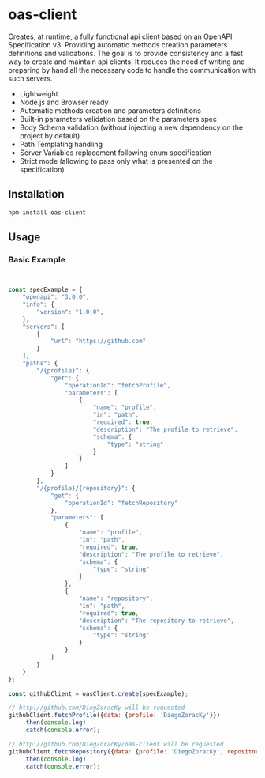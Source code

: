 # oas-client

Creates, at runtime, a fully functional api client based on an OpenAPI Specification v3. Providing automatic methods creation parameters definitions and validations. The goal is to provide consistency and a fast way to create and maintain api clients. It reduces the need of writing and preparing by hand all the necessary code to handle the communication with such servers.

 * Lightweight
 * Node.js and Browser ready
 * Automatic methods creation and parameters definitions
 * Built-in parameters validation based on the parameters spec
 * Body Schema validation (without injecting a new dependency on the project by default)
 * Path Templating handling
 * Server Variables replacement following enum specification
 * Strict mode (allowing to pass only what is presented on the specification)

## Installation

```bash
npm install oas-client
```

## Usage 

### Basic Example

```javascript


const specExample = {
    "openapi": "3.0.0",
    "info": {
        "version": "1.0.0",
    },
    "servers": [
        {
            "url": "https://github.com"
        }
    ],
    "paths": {
        "/{profile}": {
            "get": {
				"operationId": "fetchProfile",
				"parameters": [
                    {
                        "name": "profile",
                        "in": "path",
                        "required": true,
                        "description": "The profile to retrieve",
                        "schema": {
                            "type": "string"
                        }
                    }
                ]
			}
		},
		"/{profile}/{repository}": {
            "get": {
                "operationId": "fetchRepository"
			},
			"parameters": [
				{
					"name": "profile",
					"in": "path",
					"required": true,
					"description": "The profile to retrieve",
					"schema": {
						"type": "string"
					}
				},
				{
					"name": "repository",
					"in": "path",
					"required": true,
					"description": "The repository to retrieve",
					"schema": {
						"type": "string"
					}
				}
			]
        }
    }
};

const githubClient = oasClient.create(specExample);

// http://github.com/DiegZoracKy will be requested
githubClient.fetchProfile({data: {profile: 'DiegoZoracKy'}})
	.then(console.log)
	.catch(console.error);

// http://github.com/DiegZoracKy/oas-client will be requested
githubClient.fetchRepository({data: {profile: 'DiegoZoracKy', repository: 'oas-client'}})
	.then(console.log)
	.catch(console.error);
```